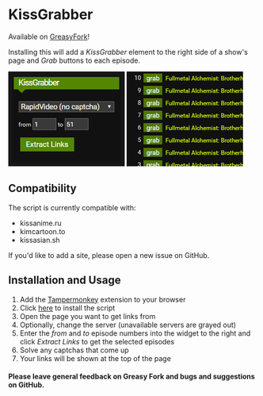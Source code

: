 # KissGrabber

Available on [GreasyFork](https://greasyfork.org/en/scripts/383649-kissgrabber)!

Installing this will add a *KissGrabber* element to the right side of a show's page and *Grab* buttons to each episode.

![image](images/grabber.png)
![image](images/buttons.png)

## Compatibility

The script is currently compatible with:
- kissanime.ru
- kimcartoon.to
- kissasian.sh

If you'd like to add a site, please open a new issue on GitHub.

## Installation and Usage

1. Add the [Tampermonkey](https://tampermonkey.net) extension to your browser
2. Click [here](https://greasyfork.org/scripts/383649-kissgrabber/code/KissGrabber.user.js) to install the script
3. Open the page you want to get links from
4. Optionally, change the server (unavailable servers are grayed out)
5. Enter the *from* and *to* episode numbers into the widget to the right and click *Extract Links* to get the selected episodes
6. Solve any captchas that come up
7. Your links will be shown at the top of the page

#### Please leave general feedback on Greasy Fork and bugs and suggestions on GitHub.
